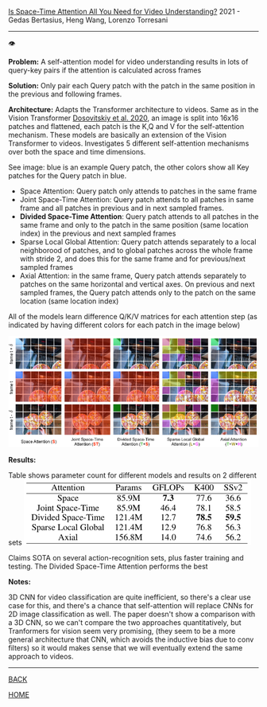 [Is Space-Time Attention All You Need for Video Understanding?](https://arxiv.org/pdf/2102.05095.pdf)
2021 - Gedas Bertasius, Heng Wang, Lorenzo Torresani

---

👁️

**Problem:**
A self-attention model for video understanding results in lots of query-key pairs if the attention is calculated across frames 

**Solution:**
Only pair each Query patch with the patch in the same position in the previous and following frames. 

**Architecture:**
Adapts the Transformer architecture to videos.
Same as in the Vision Transformer [Dosovitskiy et al. 2020](../dosovitskiy2020worth/summary.md), an image is split into 16x16 patches and flattened, each patch is the K,Q and V for the self-attention mechanism. These models are basically an extension of the Vision Transformer to videos. 
Investigates 5 different self-attention mechanisms over both the space and time dimensions. 

See image: blue is an example Query patch, the other colors show all Key patches for the Query patch in blue. 
- Space Attention: Query patch only attends to patches in the same frame
- Joint Space-Time Attention: Query patch attends to all patches in same frame and all patches in previous and in next sampled frames. 
- **Divided Space-Time Attention**: Query patch attends to all patches in the same frame and only to the patch in the same position (same location index) in the previous and next sampled frames
- Sparse Local Global Attention: Query patch attends separately to a local neighborood of patches, and to global patches across the whole frame with stride 2, and does this for the same frame and for previous/next sampled frames
- Axial Attention: in the same frame, Query patch attends separately to patches on the same horizontal and vertical axes. On previous and next sampled frames, the Query patch attends only to the patch on the same location (same location index)

All of the models learn difference Q/K/V matrices for each attention step (as indicated by having different colors for each patch in the image below)

![](bertasius2021spacetime_architecture.png)

**Results:**

Table shows parameter count for different models and results on 2 different sets
![](bertasius2021spacetime_results.png)

Claims SOTA on several action-recognition sets, plus faster training and testing. 
The Divided Space-Time Attention performs the best

**Notes:**

3D CNN for video classification are quite inefficient, so there's a clear use case for this, and there's a chance that self-attention will replace CNNs for 2D image classification as well. The paper doesn't show a comparison with a 3D CNN, so we can't compare the two approaches quantitatively, but Tranformers for vision seem very promising, (they seem to be a more general architecture that CNN, which avoids the inductive bias due to conv filters) so it would makes sense that we will eventually extend the same approach to videos. 


---

[BACK](../index.md)

[HOME](../../../index.md)